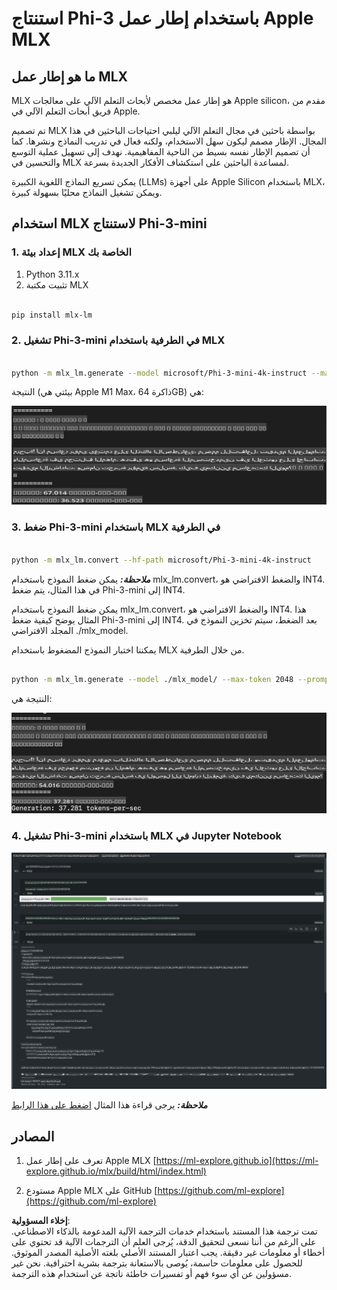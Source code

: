 # **استنتاج Phi-3 باستخدام إطار عمل Apple MLX**

## **ما هو إطار عمل MLX**

MLX هو إطار عمل مخصص لأبحاث التعلم الآلي على معالجات Apple silicon، مقدم من فريق أبحاث التعلم الآلي في Apple.

تم تصميم MLX بواسطة باحثين في مجال التعلم الآلي ليلبي احتياجات الباحثين في هذا المجال. الإطار مصمم ليكون سهل الاستخدام، ولكنه فعال في تدريب النماذج ونشرها. كما أن تصميم الإطار نفسه بسيط من الناحية المفاهيمية. نهدف إلى تسهيل عملية التوسع والتحسين في MLX لمساعدة الباحثين على استكشاف الأفكار الجديدة بسرعة.

يمكن تسريع النماذج اللغوية الكبيرة (LLMs) على أجهزة Apple Silicon باستخدام MLX، ويمكن تشغيل النماذج محليًا بسهولة كبيرة.

## **استخدام MLX لاستنتاج Phi-3-mini**

### **1. إعداد بيئة MLX الخاصة بك**

1. Python 3.11.x  
2. تثبيت مكتبة MLX  

```bash

pip install mlx-lm

```

### **2. تشغيل Phi-3-mini في الطرفية باستخدام MLX**

```bash

python -m mlx_lm.generate --model microsoft/Phi-3-mini-4k-instruct --max-token 2048 --prompt  "<|user|>\nCan you introduce yourself<|end|>\n<|assistant|>"

```

النتيجة (بيئتي هي Apple M1 Max، ذاكرة 64GB) هي:

![Terminal](../../../../../translated_images/01.0d0f100b646a4e4c4f1cd36c1a05727cd27f1e696ed642c06cf6e2c9bbf425a4.ar.png)

### **3. ضغط Phi-3-mini باستخدام MLX في الطرفية**

```bash

python -m mlx_lm.convert --hf-path microsoft/Phi-3-mini-4k-instruct

```

***ملاحظة:*** يمكن ضغط النموذج باستخدام mlx_lm.convert، والضغط الافتراضي هو INT4. في هذا المثال، يتم ضغط Phi-3-mini إلى INT4.

يمكن ضغط النموذج باستخدام mlx_lm.convert، والضغط الافتراضي هو INT4. هذا المثال يوضح كيفية ضغط Phi-3-mini إلى INT4. بعد الضغط، سيتم تخزين النموذج في المجلد الافتراضي ./mlx_model.

يمكننا اختبار النموذج المضغوط باستخدام MLX من خلال الطرفية.

```bash

python -m mlx_lm.generate --model ./mlx_model/ --max-token 2048 --prompt  "<|user|>\nCan you introduce yourself<|end|>\n<|assistant|>"

```

النتيجة هي:

![INT4](../../../../../translated_images/02.04e0be1f18a90a58ad47e0c9d9084ac94d0f1a8c02fa707d04dd2dfc7e9117c6.ar.png)

### **4. تشغيل Phi-3-mini باستخدام MLX في Jupyter Notebook**

![Notebook](../../../../../translated_images/03.0cf0092fe143357656bb5a7bc6427c41d8528d772d38a82d0b2693e2a3eeb16e.ar.png)

***ملاحظة:*** يرجى قراءة هذا المثال [اضغط على هذا الرابط](../../../../../code/03.Inference/MLX/MLX_DEMO.ipynb)

## **المصادر**

1. تعرف على إطار عمل Apple MLX [https://ml-explore.github.io](https://ml-explore.github.io/mlx/build/html/index.html)

2. مستودع Apple MLX على GitHub [https://github.com/ml-explore](https://github.com/ml-explore)

**إخلاء المسؤولية**:  
تمت ترجمة هذا المستند باستخدام خدمات الترجمة الآلية المدعومة بالذكاء الاصطناعي. على الرغم من أننا نسعى لتحقيق الدقة، يُرجى العلم أن الترجمات الآلية قد تحتوي على أخطاء أو معلومات غير دقيقة. يجب اعتبار المستند الأصلي بلغته الأصلية المصدر الموثوق. للحصول على معلومات حاسمة، يُوصى بالاستعانة بترجمة بشرية احترافية. نحن غير مسؤولين عن أي سوء فهم أو تفسيرات خاطئة ناتجة عن استخدام هذه الترجمة.